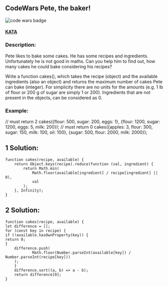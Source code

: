 ## CodeWars Pete, the baker!

![code wars badge](https://www.codewars.com/users/FreePhoenix/badges/large)

#### [KATA](https://www.codewars.com/kata/pete-the-baker/javascript)

### Description:

Pete likes to bake some cakes. He has some recipes and ingredients. Unfortunately he is not good in maths. Can you help him to find out, how many cakes he could bake considering his recipes?

Write a function cakes(), which takes the recipe (object) and the available ingredients (also an object) and returns the maximum number of cakes Pete can bake (integer). For simplicity there are no units for the amounts (e.g. 1 lb of flour or 200 g of sugar are simply 1 or 200). Ingredients that are not present in the objects, can be considered as 0.

### Example:

// must return 2
cakes({flour: 500, sugar: 200, eggs: 1}, {flour: 1200, sugar: 1200, eggs: 5, milk: 200});
// must return 0
cakes({apples: 3, flour: 300, sugar: 150, milk: 100, oil: 100}, {sugar: 500, flour: 2000, milk: 2000});

## 1 Solution:

    function cakes(recipe, available) {
    	return Object.keys(recipe).reduce(function (val, ingredient) {
    		return Math.min(
    			Math.floor(available[ingredient] / recipe[ingredient] || 0),
    			val
    		);
    	}, Infinity);
    }

## 2 Solution:

    function cakes(recipe, available) {
    let difference = [];
    for (const key in recipe) {
    if (!available.hasOwnProperty(key)) {
    return 0;
    }
    	difference.push(
    			Math.floor(Number.parseInt(available[key]) / Number.parseInt(recipe[key]))
    	);
    	}
    	difference.sort((a, b) => a - b);
    	return difference[0];
    }
